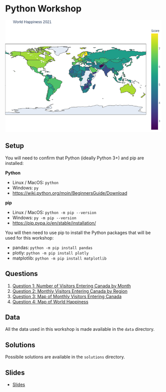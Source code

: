 # Python Workshop

![Map of World Happiness](solutions/4/happiness.png)

## Setup

You will need to confirm that Python (ideally Python 3+) and pip are installed:

**Python**

- Linux / MacOS: `python`
- Windows: `py`
- https://wiki.python.org/moin/BeginnersGuide/Download

**pip**

- Linux / MacOS: `python -m pip --version`
- Windows: `py -m pip --version`
- https://pip.pypa.io/en/stable/installation/

You will then need to use pip to install the Python packages that will be used for this workshop:

- pandas: `python -m pip install pandas`
- plotly: `python -m pip install plotly`
- matplotlib: `python -m pip install matplotlib`

## Questions

1. [Question 1: Number of Visitors Entering Canada by Month](questions/1/)
2. [Question 2: Monthly Visitors Entering Canada by Region](questions/2/)
3. [Question 3: Map of Monthly Visitors Entering Canada](questions/3/)
4. [Question 4: Map of World Happiness](questions/4/)

## Data

All the data used in this workshop is made available in the `data` directory.

## Solutions

Possibile solutions are available in the `solutions` directory.

## Slides

- [Slides](https://docs.google.com/presentation/d/18yWXHS__BtQOY1yot1vHoakMXveQ3-dvCQwzQ8bEptI/edit?usp=sharing)

